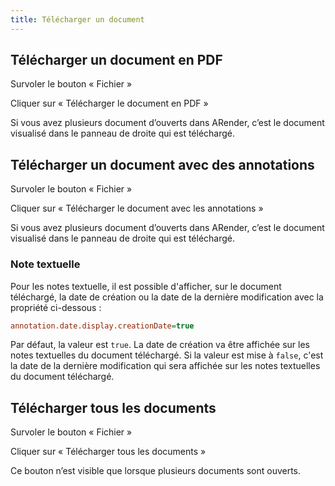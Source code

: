 ```yaml
---
title: Télécharger un document
---
```


## Télécharger un document en PDF

Survoler le bouton « Fichier »

<!-- Commentaire nettoyé -->

Cliquer sur « Télécharger le document en PDF »

<!-- Commentaire nettoyé -->

Si vous avez plusieurs document d’ouverts dans ARender, c’est le
document visualisé dans le panneau de droite qui est téléchargé.

## Télécharger un document avec des annotations

Survoler le bouton « Fichier »

<!-- Commentaire nettoyé -->

Cliquer sur « Télécharger le document avec les annotations »

<!-- Commentaire nettoyé -->

Si vous avez plusieurs document d’ouverts dans ARender, c’est le
document visualisé dans le panneau de droite qui est téléchargé.

### Note textuelle 

Pour les notes textuelle, il est possible d'afficher, sur le document téléchargé, la date de création ou la date de la dernière modification avec la propriété ci-dessous : 


```cfg
annotation.date.display.creationDate=true
```


Par défaut, la valeur est `true`. La date de création va être affichée sur les notes textuelles du document téléchargé.
Si la valeur est mise à `false`, c'est la date de la dernière modification qui sera affichée sur les notes textuelles du document téléchargé.

## Télécharger tous les documents

Survoler le bouton « Fichier »

<!-- Commentaire nettoyé -->

Cliquer sur « Télécharger tous les documents »

<!-- Commentaire nettoyé -->

Ce bouton n’est visible que lorsque plusieurs documents sont ouverts.
